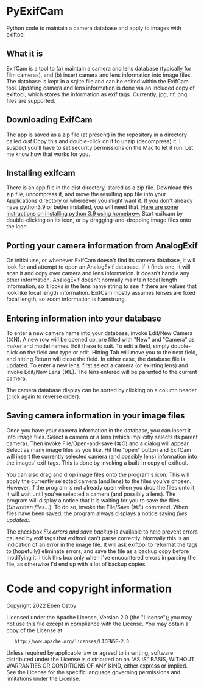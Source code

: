 # PyExifCam
 Python code to maintain a camera database and apply to images with exiftool
 <h2>
What it is
 </h2>
 ExifCam is a tool to (a) maintain a camera and lens database (typically for film cameras), and (b) insert camera and lens information into image files. The database is
 kept in a sqlite file and can be edited within the ExifCam tool. Updating camera and lens information is done via an included copy of exiftool, which stores the
 information as exif tags. Currently, jpg, tif, png files are supported.
 <h2>
 Downloading ExifCam
 </h2>
 The app is saved as a zip file (at present) in the repository in a directory called <i>dist</i>
 Copy this and double-click on it to unzip (decompress) it. 
 I suspect you'll have to set security permissions on the Mac to let it run.
 Let me know how that works for you.
<h2>
 Installing exifcam
 </h2>
 There is an app file in the dist directory, stored as a zip file. Download this zip file, uncompress it, and move the resulting app file into your
 Applications directory or whereever you might want it.
 If you don't already have python3.9 or better installed, you will need that. 
 <a href="https://www.freecodecamp.org/news/python-version-on-mac-update/"> Here are some instructions on installing python 3.9 using homebrew.</a>
 Start exifcam by double-clicking on its icon, or by dragging-and-dropping image files onto the icon.
 <h2>
 Porting your camera information from AnalogExif
 </h2>
 On initial use, or whenever ExifCam doesn't find its camera database, it will look for and attempt to open an AnalogExif database. If it finds one, it will scan it and
 copy over camera and lens information. It doesn't handle any other information. AnalogExif doesn't normally maintain focal length information, so it looks in the lens 
 name string to see if there are values that look like focal length information. ExifCam mostly assumes lenses are fixed focal length, so zoom information is hamstrung.
 <h2>
Entering information into your database
 </h2>
 To enter a new camera name into your database, invoke Edit/New Camera (⌘N). A new row will be opened up, pre filled with "New" and "Camera" as maker and model names. 
 Edit these to suit. To edit a field, simply double-click on the field and type or edit. Hitting Tab will move you to the next field, and hitting Return will close the
 field. In either case, the database file is updated.
 To enter a new lens, first select a camera (or existing lens) and invoke Edit/New Lens (⌘L). The lens entered will be parented to the current camera. 
 <p>
 The camera database display can be sorted by clicking on a column header (click again to reverse order).
 <h2>
Saving camera information in your image files
 </h2>
 Once you have your camera information in the database, you can insert it into image files. Select a camera or a lens (which implicitly selects its parent camera).
 Then invoke File/Open-and-save (⌘O) and a dialog will appear. Select as many image files as you like. Hit the "open" button and ExifCam will insert the currently
 selected camera (and possibly lens) information into the images' exif tags. This is done by invoking a built-in copy of exiftool.
 <p>
 You can also drag and drop image files onto the program's icon. This will apply the currently selected camera (and lens) to the files you've chosen.
 However, if the program is not already open when you drop the files onto it, it will wait until you've selected a camera (and possibly a lens). The program will display
 a notice that it is waiting for you to save the files (<i>Unwritten files...</i>). To do so, invoke the File/Save (⌘S) command.  When files have been saved,
 the program always displays a notice saying <i>files updated:</i>.
 <p>
  The checkbox <i>Fix errors and save backup</i> is available to help prevent errors caused by exif tags that exiftool can't parse correctly. Normally this
  is an indication of an error in the image file. It will ask exiftool to reformat the tags to (hopefully) eliminate errors, and save the file
  as a backup copy before modifying it. I tick this box only when I've encountered errors in parsing the file, as otherwise I'd end up with a lot of backup copies.
  <h1>
   Code and copyright information
   </h1>
   
   Copyright 2022 Eben Ostby

   Licensed under the Apache License, Version 2.0 (the "License");
   you may not use this file except in compliance with the License.
   You may obtain a copy of the License at

       http://www.apache.org/licenses/LICENSE-2.0

   Unless required by applicable law or agreed to in writing, software
   distributed under the License is distributed on an "AS IS" BASIS,
   WITHOUT WARRANTIES OR CONDITIONS OF ANY KIND, either express or implied.
   See the License for the specific language governing permissions and
   limitations under the License. 
